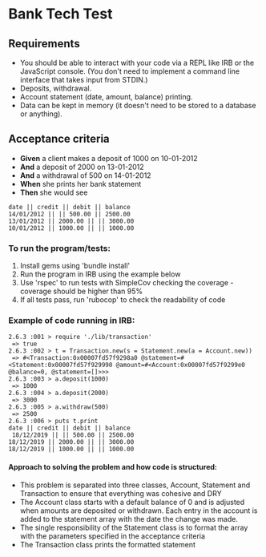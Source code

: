 # Bank Tech Test

## Requirements
- You should be able to interact with your code via a REPL like IRB or the JavaScript console. (You don't need to implement a command line interface that takes input from STDIN.)
- Deposits, withdrawal.
- Account statement (date, amount, balance) printing.
- Data can be kept in memory (it doesn't need to be stored to a database or anything).

## Acceptance criteria
- **Given** a client makes a deposit of 1000 on 10-01-2012
- **And** a deposit of 2000 on 13-01-2012
- **And** a withdrawal of 500 on 14-01-2012
- **When** she prints her bank statement
- **Then** she would see

```
date || credit || debit || balance
14/01/2012 || || 500.00 || 2500.00
13/01/2012 || 2000.00 || || 3000.00
10/01/2012 || 1000.00 || || 1000.00
```

### To run the program/tests:
1. Install gems using 'bundle install'
2. Run the program in IRB using the example below
3. Use 'rspec' to run tests with SimpleCov checking the coverage - coverage should be higher than 95%
4. If all tests pass, run 'rubocop' to check the readability of code

### Example of code running in IRB:

```
2.6.3 :001 > require './lib/transaction'
 => true
2.6.3 :002 > t = Transaction.new(s = Statement.new(a = Account.new))
 => #<Transaction:0x00007fd57f9298a0 @statement=#<Statement:0x00007fd57f929990 @amount=#<Account:0x00007fd57f9299e0 @balance=0, @statement=[]>>>
2.6.3 :003 > a.deposit(1000)
 => 1000
2.6.3 :004 > a.deposit(2000)
 => 3000
2.6.3 :005 > a.withdraw(500)
 => 2500
2.6.3 :006 > puts t.print
date || credit || debit || balance
 18/12/2019 || || 500.00 || 2500.00
18/12/2019 || 2000.00 || || 3000.00
18/12/2019 || 1000.00 || || 1000.00
 ```

#### Approach to solving the problem and how code is structured:
- This problem is separated into three classes, Account, Statement and Transaction to ensure that everything was cohesive and DRY
- The Account class starts with a default balance of 0 and is adjusted when amounts are deposited or withdrawn. Each entry in the account is added to the statement array with the date the change was made.
- The single responsibility of the Statement class is to format the array with the parameters specified in the acceptance criteria
- The Transaction class  prints the formatted statement
